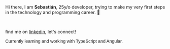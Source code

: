 ### 
  <p>Hi there, I am <strong> Sebastián</strong>, 25y/o developer, trying to make my very first steps in the technology and programming career. 💫</p>
  <br>
  <p>find me on  <a href="https://www.linkedin.com/in/sebgarridor/">linkedin</a>, let's connect!
  </p>

  <p style="font-family:Verdana, Geneva, Tahoma, sans-serif"> Currently learning and working with TypeScript and Angular.</p>



<!--
**sebgarridor/sebgarridor** is a ✨ _special_ ✨ repository because its `README.md` (this file) appears on your GitHub profile.

Here are some ideas to get you started:

- 🔭 I’m currently working on ...
- 🌱 I’m currently learning ...
- 👯 I’m looking to collaborate on ...
- 🤔 I’m looking for help with ...
- 💬 Ask me about ...
- 📫 How to reach me: ...
- 😄 Pronouns: ...
- ⚡ Fun fact: ...
-->
